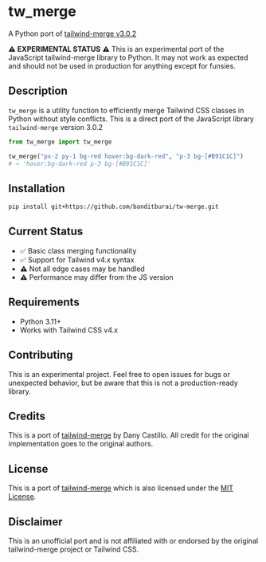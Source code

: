 # tw_merge

A Python port of [tailwind-merge v3.0.2](https://github.com/dcastil/tailwind-merge/tree/v3.0.2)

⚠️ **EXPERIMENTAL STATUS** ⚠️
This is an experimental port of the JavaScript tailwind-merge library to Python. It may not work as expected and should not be used in production for anything except for funsies.

## Description

`tw_merge` is a utility function to efficiently merge Tailwind CSS classes in Python without style conflicts. This is a direct port of the JavaScript library `tailwind-merge` version 3.0.2

```python
from tw_merge import tw_merge

tw_merge("px-2 py-1 bg-red hover:bg-dark-red", "p-3 bg-[#B91C1C]")
# → 'hover:bg-dark-red p-3 bg-[#B91C1C]'
```

## Installation

```bash
pip install git+https://github.com/banditburai/tw-merge.git
```

## Current Status

- ✅ Basic class merging functionality
- ✅ Support for Tailwind v4.x syntax
- ⚠️ Not all edge cases may be handled
- ⚠️ Performance may differ from the JS version


## Requirements

- Python 3.11+
- Works with Tailwind CSS v4.x

## Contributing

This is an experimental project. Feel free to open issues for bugs or unexpected behavior, but be aware that this is not a production-ready library.

## Credits

This is a port of [tailwind-merge](https://github.com/dcastil/tailwind-merge) by Dany Castillo. All credit for the original implementation goes to the original authors.

## License

This is a port of [tailwind-merge](https://github.com/dcastil/tailwind-merge/tree/v3.0.2) which is also licensed under the [MIT License](https://github.com/dcastil/tailwind-merge/blob/v3.0.2/LICENSE.md).

## Disclaimer

This is an unofficial port and is not affiliated with or endorsed by the original tailwind-merge project or Tailwind CSS.